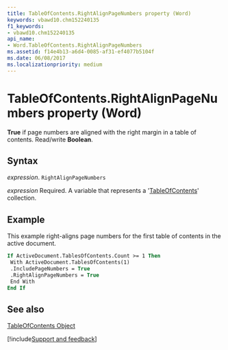 ```yaml
---
title: TableOfContents.RightAlignPageNumbers property (Word)
keywords: vbawd10.chm152240135
f1_keywords:
- vbawd10.chm152240135
api_name:
- Word.TableOfContents.RightAlignPageNumbers
ms.assetid: f14e4b13-a6d4-0085-af31-ef4077b5104f
ms.date: 06/08/2017
ms.localizationpriority: medium
---
```



# TableOfContents.RightAlignPageNumbers property (Word)

 **True** if page numbers are aligned with the right margin in a table of contents. Read/write **Boolean**.


## Syntax

_expression_. `RightAlignPageNumbers`

_expression_ Required. A variable that represents a '[TableOfContents](Word.TableOfContents.md)' collection.


## Example

This example right-aligns page numbers for the first table of contents in the active document.


```vb
If ActiveDocument.TablesOfContents.Count >= 1 Then 
 With ActiveDocument.TablesOfContents(1) 
 .IncludePageNumbers = True 
 .RightAlignPageNumbers = True 
 End With 
End If
```


## See also


[TableOfContents Object](Word.TableOfContents.md)

[!include[Support and feedback](~/includes/feedback-boilerplate.md)]